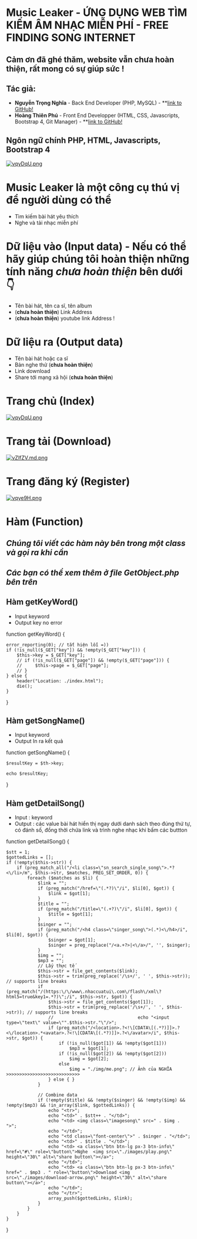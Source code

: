 # Music Leaker - ỨNG DỤNG WEB TÌM KIẾM ÂM NHẠC MIỄN PHÍ - FREE FINDING SONG INTERNET
## Cảm ơn đã ghé thăm, website vẫn chưa hoàn thiện, rất mong có sự giúp sức !

## Tác giả: 
- **Nguyễn Trọng Nghĩa** - Back End Developer (PHP, MySQL) - **[link to GitHub!](https://github.com/futureskyprojects)
- **Hoàng Thiên Phú** - Front End Developper (HTML, CSS, Javascripts, Bootstrap 4, Git Manager) - **[link to GitHub!](https://github.com/mchoang98)

## Ngôn ngữ chính PHP, HTML, Javascripts, Bootstrap 4  ##

[![vqyDqU.png](https://b.imge.to/2019/09/29/vqyDqU.png)](https://imge.to/i/vqyDqU)

#  Music Leaker là một công cụ thú vị để người dùng có thể
- Tìm kiếm bài hát yêu thích 
- Nghe và tải nhạc miễn phí



# Dữ liệu vào (Input data) - Nếu có thể hãy giúp chúng tôi hoàn thiện những tính năng *chưa hoàn thiện* bên dưới :point_down:
- Tên bài hát, tên ca sĩ, tên album
- (**chưa hoàn thiện**) Link Address 
- (**chưa hoàn thiện**) youtube link Address !
# Dữ liệu ra (Output data)
- Tên bài hát hoặc ca sĩ
- Bản nghe thử (**chưa hoàn thiện**)
- Link download 
- Share tới mạng xã hội (**chưa hoàn thiện**)

# Trang chủ (Index)

[![vqyDqU.png](https://b.imge.to/2019/09/29/vqyDqU.png)](https://imge.to/i/vqyDqU)

# Trang tải (Download)

[![vZlfZV.md.png](https://a.imge.to/2019/11/25/vZlfZV.md.png)](https://imge.to/i/vZlfZV)

# Trang đăng ký (Register)
[![vqye9H.png](https://a.imge.to/2019/09/29/vqye9H.png)](https://imge.to/i/vqye9H)

# Hàm (Function)

## *Chúng tôi viết các hàm này bên trong một class và gọi ra khi cần* 
## *Các bạn có thể xem thêm ở file GetObject.php bên trên* 

 ## Hàm getKeyWord()
- Input keyword
- Output key no error
 
 function getKeyWord()
   { 
   
    error_reporting(0); // tắt hiện lỗi =)) 
    if (!is_null($_GET["key"]) && !empty($_GET["key"])) {
        $this->key = $_GET["key"];
        // if (!is_null($_GET["page"]) && !empty($_GET["page"])) {
        //     $this->page = $_GET["page"];
        // }
    } else {
        header("Location: ./index.html");
        die();
    }
    
   }
   
  ## Hàm getSongName()
  - Input keyword
  - Output In ra kết quả
  
  function getSongName()
   {
   
    $resultKey = $th->key;

    echo $resultKey;
   }

 ## Hàm getDetailSong()
 - Input : keyword
 - Output : các value bài hát hiển thị ngay dưới danh sách theo đúng thứ tự, có đánh số, đồng thời chứa link và trình nghe nhạc khi bấm các buttton 
 
 function getDetailSong()
   {
   
    $stt = 1;
    $gottedLinks = [];
    if (!empty($this->str)) {
        if (preg_match_all("/<li class=\"sn_search_single_song\">.*?<\/li>/m", $this->str, $matches, PREG_SET_ORDER, 0)) {
            foreach ($matches as $li) {
                $link = "";
                if (preg_match("/href=\"(.*?)\"/i", $li[0], $got)) {
                    $link = $got[1];
                }
                $title = "";
                if (preg_match("/title=\"(.+?)\"/i", $li[0], $got)) {
                    $title = $got[1];
                }
                $singer = "";
                if (preg_match("/<h4 class=\"singer_song\">(.*)<\/h4>/i", $li[0], $got)) {
                    $singer = $got[1];
                    $singer = preg_replace("/<a.+?>|<\/a>/", '', $singer);
                }
                $img = "";
                $mp3 = "";
                // Lấy thực tế
                $this->str = file_get_contents($link);
                $this->str = trim(preg_replace('/\s+/', ' ', $this->str)); // supports line breaks
                if (preg_match("/(https:\/\/www\.nhaccuatui\.com\/flash\/xml\?html5=true&key1=.*?)\";/i", $this->str, $got)) {
                    $this->str = file_get_contents($got[1]);
                    $this->str = trim(preg_replace('/\s+/', ' ', $this->str)); // supports line breaks
                    //                                echo "<input type=\"text\" value=\"".$this->str."\"/>";
                    if (preg_match("/<location>.?<!\[CDATA\[(.*?)]]>.?<\/location>.*<avatar>.?<!\[CDATA\[(.*?)]]>.?<\/avatar>/i", $this->str, $got)) {
                        if (!is_null($got[1]) && !empty($got[1]))
                            $mp3 = $got[1];
                        if (!is_null($got[2]) && !empty($got[2]))
                            $img = $got[2];
                        else
                            $img = "./img/me.png"; // Ảnh của NGHĨA >>>>>>>>>>>>>>>>>>>>>>>>>>>>
                    } else { }
                }

                // Combine data
                if (!empty($title) && !empty($singer) && !empty($img) && !empty($mp3) && !in_array($link, $gottedLinks)) {
                    echo "<tr>";
                    echo "<td>" . $stt++ . "</td>";
                    echo "<td> <img class=\"imagesong\" src=" . $img . ">";
                    echo "</td>";
                    echo "<td class=\"font-center\">" . $singer . "</td>";
                    echo "<td>" . $title . "</td>";
                    echo "<td> <a class=\"btn btn-lg px-3 btn-info\" href=\"#\" role=\"button\">Nghe  <img src=\"./images/play.png\" height=\"30\" alt=\"share button\"></a>";
                    echo "</td>";
                    echo "<td> <a class=\"btn btn-lg px-3 btn-info\" href=" . $mp3 . " role=\"button\">Download <img src=\"./images/download-arrow.png\" height=\"30\" alt=\"share button\"></a>";
                    echo "</td>";
                    echo "</tr>";
                    array_push($gottedLinks, $link);
                }
            }
        }
    }
    
   }
   
   
   
   
   
   
